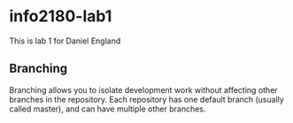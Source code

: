 # info2180-lab1
This is lab 1 for Daniel England

## Branching

Branching allows you to isolate development work without affecting other branches in the repository. Each repository has one default branch (usually called master), and can have multiple other branches.
